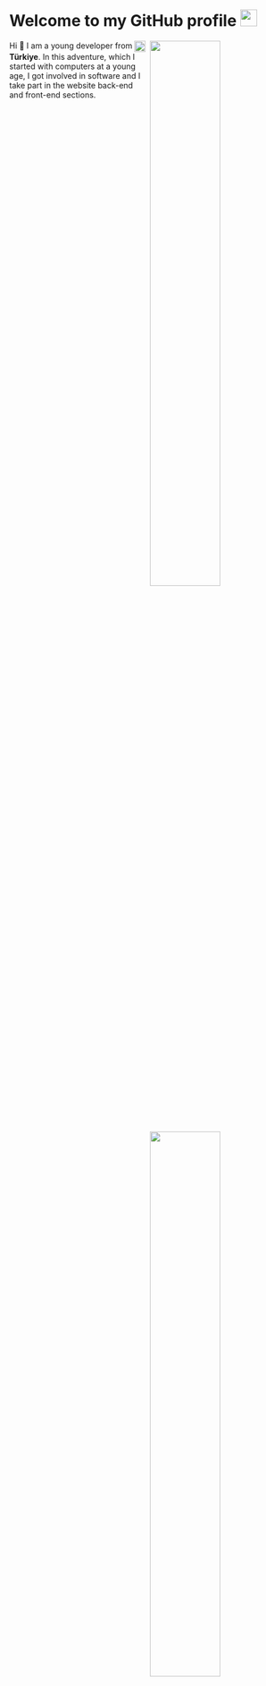 <h1>Welcome to my GitHub profile <img src="https://media.giphy.com/media/Q7LHmoFwVP6Yc1swZs/giphy.gif" height="30px"></h1>

<img width="50%" align="right" src="https://github-readme-stats.vercel.app/api?username=Valluoe&count_private=true&show_icons=true&theme=dark&hide_border=true&include_all_commits=true">
<img width="50%" height="1px" align="right" src="https://i.imgur.com/DkKayja.png">
<img width="50%" align="right" src="https://github-readme-stats.vercel.app/api/top-langs/?username=eggsy&theme=dark&hide_border=true&layout=compact">

Hi 👋 I am a young developer from <img width="20" height="20" align="center" src="https://i.imgur.com/ff547ZT.png"> **Türkiye**. In this adventure, which I started with computers at a young age, I got involved in software and I take part in the website back-end and front-end sections.

